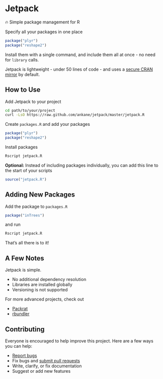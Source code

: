 # Jetpack

:fire: Simple package management for R

Specify all your packages in one place

```R
package("plyr")
package("reshape2")
```

Install them with a single command, and include them all at once - no need for `library` calls.

Jetpack is lightweight - under 50 lines of code - and uses a [secure CRAN mirror](https://cran.r-project.org/sources.html) by default.

## How to Use

Add Jetpack to your project

```sh
cd path/to/your/project
curl -LsO https://raw.github.com/ankane/jetpack/master/jetpack.R
```

Create `packages.R` and add your packages

```R
package("plyr")
package("reshape2")
```

Install packages

```sh
Rscript jetpack.R
```

**Optional:** Instead of including packages individually, you can add this line to the start of your scripts

```R
source("jetpack.R")
```

## Adding New Packages

Add the package to `packages.R`

```R
package("inTrees")
```

and run

```sh
Rscript jetpack.R
```

That’s all there is to it!

## A Few Notes

Jetpack is simple.

- No additional dependency resolution
- Libraries are installed globally
- Versioning is not supported

For more advanced projects, check out

- [Packrat](https://rstudio.github.io/packrat/)
- [rbundler](https://github.com/opower/rbundler)

## Contributing

Everyone is encouraged to help improve this project. Here are a few ways you can help:

- [Report bugs](https://github.com/ankane/jetpack/issues)
- Fix bugs and [submit pull requests](https://github.com/ankane/jetpack/pulls)
- Write, clarify, or fix documentation
- Suggest or add new features
